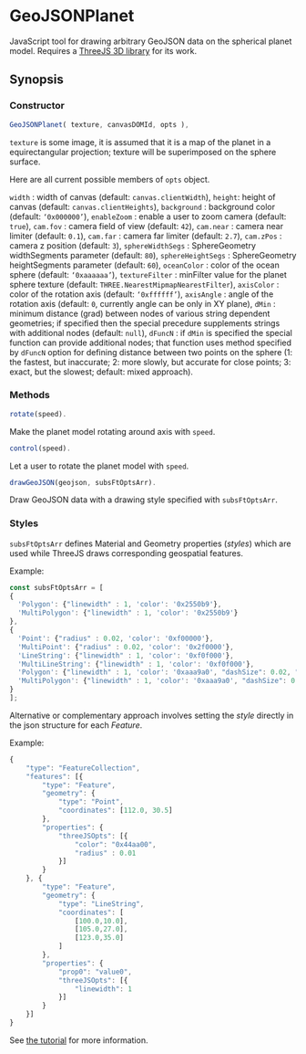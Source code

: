 # GeoJSONPlanet
JavaScript tool for drawing arbitrary GeoJSON data on the spherical planet model.
Requires a [ThreeJS 3D library](http://threejs.org/) for its work.

## Synopsis

### Constructor

```javascript
GeoJSONPlanet( texture, canvasDOMId, opts ),
```

`texture` is some image, it is assumed that it is a map of the planet
    in a equirectangular projection; texture will be superimposed on the sphere surface.

Here are all current possible members of `opts` object.

`width` : width of canvas (default: `canvas.clientWidth`),
`height`: height of canvas (default: `canvas.clientHeights`),
`background` : background color (default: `‘0x000000’`),
`enableZoom` : enable a user to zoom camera (default: `true`),
`cam.fov` : camera field of view (default: `42`),
`cam.near` : camera near limiter (default: `0.1`),
`cam.far` : camera far limiter (default: `2.7`),
`cam.zPos` : camera z position (default: `3`),
`sphereWidthSegs` : SphereGeometry widthSegments parameter (default: `80`),
`sphereHeightSegs` : SphereGeometry heightSegments parameter (default: `60`),
`oceanColor` : color of the ocean sphere (default: `‘0xaaaaaa’`),
`textureFilter` : minFilter value for the planet sphere texture
(default: `THREE.NearestMipmapNearestFilter`),
`axisColor` : color of the rotation axis (default: `‘0xffffff’`),
`axisAngle` : angle of the rotation axis (default: `0`,
currently angle can be only in XY plane),
`dMin` : minimum distance (grad) between nodes of various string
dependent geometries; if specified then the special precedure supplements
strings with additional nodes (default: `null`),
`dFuncN` : if `dMin` is specified the special function can provide additional
nodes; that function uses method specified by `dFuncN` option
for defining distance between two points on the sphere
(1: the fastest, but inaccurate; 2: more slowly, but accurate for close points; 3: exact, but the slowest;
default: mixed approach).

### Methods

```javascript
rotate(speed).
```
Make the planet model rotating around axis with `speed`.


```javascript
control(speed).
```
Let a user to rotate the planet model with `speed`.


```javascript
drawGeoJSON(geojson, subsFtOptsArr).
```
Draw GeoJSON data with a drawing style specified with `subsFtOptsArr`.

### Styles

`subsFtOptsArr` defines Material and Geometry properties (*styles*) which are used
    while ThreeJS draws corresponding geospatial features.

Example:
```javascript
const subsFtOptsArr = [
{
  'Polygon': {"linewidth" : 1, 'color': '0x2550b9'},
  'MultiPolygon': {"linewidth" : 1, 'color': '0x2550b9'}
},
{
  'Point': {"radius" : 0.02, 'color': '0xf00000'},
  'MultiPoint': {"radius" : 0.02, 'color': '0x2f0000'},
  'LineString': {"linewidth" : 1, 'color': '0xf0f000'},
  'MultiLineString': {"linewidth" : 1, 'color': '0xf0f000'},
  'Polygon': {"linewidth" : 1, 'color': '0xaaa9a0', "dashSize": 0.02, "gapSize": 0.03},
  'MultiPolygon': {"linewidth" : 1, 'color': '0xaaa9a0', "dashSize": 0.02, "gapSize": 0.03}
}
];
```

Alternative or complementary approach involves setting the *style* directly
in the json structure for each *Feature*.

Example:
```javascript
{
    "type": "FeatureCollection",
    "features": [{
        "type": "Feature",
        "geometry": {
            "type": "Point",
            "coordinates": [112.0, 30.5]
        },
        "properties": {
            "threeJSOpts": [{
                "color": "0x44aa00",
                "radius" : 0.01
            }]
        }
    }, {
        "type": "Feature",
        "geometry": {
            "type": "LineString",
            "coordinates": [
                [100.0,10.0],
                [105.0,27.0],
                [123.0,35.0]
            ]
        },
        "properties": {
            "prop0": "value0",
            "threeJSOpts": [{
                "linewidth": 1
            }]
        }
    }]
}
```

See [the tutorial](http://forgedmaps.com/tutorials/creating-planet-model-with-geojsonplanet/) for more information.

